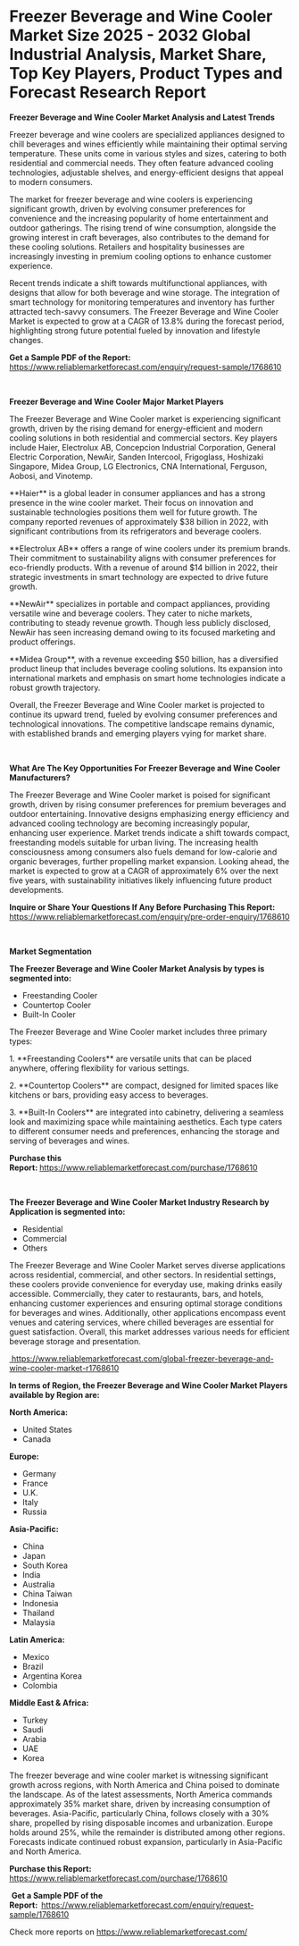 <p><h1>Freezer Beverage and Wine Cooler Market Size 2025 - 2032 Global Industrial Analysis, Market Share, Top Key Players, Product Types and Forecast Research Report</h1></p><p><strong>Freezer Beverage and Wine Cooler Market Analysis and Latest Trends</strong></p>
<p><p>Freezer beverage and wine coolers are specialized appliances designed to chill beverages and wines efficiently while maintaining their optimal serving temperature. These units come in various styles and sizes, catering to both residential and commercial needs. They often feature advanced cooling technologies, adjustable shelves, and energy-efficient designs that appeal to modern consumers.</p><p>The market for freezer beverage and wine coolers is experiencing significant growth, driven by evolving consumer preferences for convenience and the increasing popularity of home entertainment and outdoor gatherings. The rising trend of wine consumption, alongside the growing interest in craft beverages, also contributes to the demand for these cooling solutions. Retailers and hospitality businesses are increasingly investing in premium cooling options to enhance customer experience.</p><p>Recent trends indicate a shift towards multifunctional appliances, with designs that allow for both beverage and wine storage. The integration of smart technology for monitoring temperatures and inventory has further attracted tech-savvy consumers. The Freezer Beverage and Wine Cooler Market is expected to grow at a CAGR of 13.8% during the forecast period, highlighting strong future potential fueled by innovation and lifestyle changes.</p></p>
<p><strong>Get a Sample PDF of the Report:&nbsp;</strong> <a href="https://www.reliablemarketforecast.com/enquiry/request-sample/1768610?utm_campaign=2386&utm_medium=2&utm_source=Github&utm_content=ia&utm_term=09022025&utm_id=freezer-beverage-and-wine-cooler">https://www.reliablemarketforecast.com/enquiry/request-sample/1768610</a></p>
<p>&nbsp;</p>
<p><strong>Freezer Beverage and Wine Cooler Major Market Players</strong></p>
<p><p>The Freezer Beverage and Wine Cooler market is experiencing significant growth, driven by the rising demand for energy-efficient and modern cooling solutions in both residential and commercial sectors. Key players include Haier, Electrolux AB, Concepcion Industrial Corporation, General Electric Corporation, NewAir, Sanden Intercool, Frigoglass, Hoshizaki Singapore, Midea Group, LG Electronics, CNA International, Ferguson, Aobosi, and Vinotemp.</p><p>**Haier** is a global leader in consumer appliances and has a strong presence in the wine cooler market. Their focus on innovation and sustainable technologies positions them well for future growth. The company reported revenues of approximately $38 billion in 2022, with significant contributions from its refrigerators and beverage coolers.</p><p>**Electrolux AB** offers a range of wine coolers under its premium brands. Their commitment to sustainability aligns with consumer preferences for eco-friendly products. With a revenue of around $14 billion in 2022, their strategic investments in smart technology are expected to drive future growth.</p><p>**NewAir** specializes in portable and compact appliances, providing versatile wine and beverage coolers. They cater to niche markets, contributing to steady revenue growth. Though less publicly disclosed, NewAir has seen increasing demand owing to its focused marketing and product offerings.</p><p>**Midea Group**, with a revenue exceeding $50 billion, has a diversified product lineup that includes beverage cooling solutions. Its expansion into international markets and emphasis on smart home technologies indicate a robust growth trajectory.</p><p>Overall, the Freezer Beverage and Wine Cooler market is projected to continue its upward trend, fueled by evolving consumer preferences and technological innovations. The competitive landscape remains dynamic, with established brands and emerging players vying for market share.</p></p>
<p>&nbsp;</p>
<p><strong>What Are The Key Opportunities For Freezer Beverage and Wine Cooler Manufacturers?</strong></p>
<p><p>The Freezer Beverage and Wine Cooler market is poised for significant growth, driven by rising consumer preferences for premium beverages and outdoor entertaining. Innovative designs emphasizing energy efficiency and advanced cooling technology are becoming increasingly popular, enhancing user experience. Market trends indicate a shift towards compact, freestanding models suitable for urban living. The increasing health consciousness among consumers also fuels demand for low-calorie and organic beverages, further propelling market expansion. Looking ahead, the market is expected to grow at a CAGR of approximately 6% over the next five years, with sustainability initiatives likely influencing future product developments.</p></p>
<p><strong>Inquire or Share Your Questions If Any Before Purchasing This Report:</strong> <a href="https://www.reliablemarketforecast.com/enquiry/pre-order-enquiry/1768610?utm_campaign=2386&utm_medium=2&utm_source=Github&utm_content=ia&utm_term=09022025&utm_id=freezer-beverage-and-wine-cooler">https://www.reliablemarketforecast.com/enquiry/pre-order-enquiry/1768610</a></p>
<p>&nbsp;</p>
<p><strong>Market Segmentation</strong></p>
<p><strong>The Freezer Beverage and Wine Cooler Market Analysis by types is segmented into:</strong></p>
<p><ul><li>Freestanding Cooler</li><li>Countertop Cooler</li><li>Built-In Cooler</li></ul></p>
<p><p>The Freezer Beverage and Wine Cooler market includes three primary types: </p><p>1. **Freestanding Coolers** are versatile units that can be placed anywhere, offering flexibility for various settings. </p><p>2. **Countertop Coolers** are compact, designed for limited spaces like kitchens or bars, providing easy access to beverages. </p><p>3. **Built-In Coolers** are integrated into cabinetry, delivering a seamless look and maximizing space while maintaining aesthetics. Each type caters to different consumer needs and preferences, enhancing the storage and serving of beverages and wines.</p></p>
<p><strong>Purchase this Report:&nbsp;</strong><a href="https://www.reliablemarketforecast.com/purchase/1768610?utm_campaign=2386&utm_medium=2&utm_source=Github&utm_content=ia&utm_term=09022025&utm_id=freezer-beverage-and-wine-cooler">https://www.reliablemarketforecast.com/purchase/1768610</a></p>
<p>&nbsp;</p>
<p><strong>The Freezer Beverage and Wine Cooler Market Industry Research by Application is segmented into:</strong></p>
<p><ul><li>Residential</li><li>Commercial</li><li>Others</li></ul></p>
<p><p>The Freezer Beverage and Wine Cooler Market serves diverse applications across residential, commercial, and other sectors. In residential settings, these coolers provide convenience for everyday use, making drinks easily accessible. Commercially, they cater to restaurants, bars, and hotels, enhancing customer experiences and ensuring optimal storage conditions for beverages and wines. Additionally, other applications encompass event venues and catering services, where chilled beverages are essential for guest satisfaction. Overall, this market addresses various needs for efficient beverage storage and presentation.</p></p>
<p><a href="https://www.reliablemarketforecast.com/global-freezer-beverage-and-wine-cooler-market-r1768610?utm_campaign=2386&utm_medium=2&utm_source=Github&utm_content=ia&utm_term=09022025&utm_id=freezer-beverage-and-wine-cooler">&nbsp;https://www.reliablemarketforecast.com/global-freezer-beverage-and-wine-cooler-market-r1768610</a></p>
<p><strong>In terms of Region, the Freezer Beverage and Wine Cooler Market Players available by Region are:</strong></p>
<p>
    <p> <strong> North America: </strong>
        <ul>
            <li>United States</li>
            <li>Canada</li>
        </ul>
        </p> 
    <p> <strong> Europe: </strong>
        <ul>
            <li>Germany</li>
            <li>France</li>
            <li>U.K.</li>
            <li>Italy</li>
            <li>Russia</li>
        </ul>
        </p> 
    <p> <strong> Asia-Pacific: </strong>
        <ul>
            <li>China</li>
            <li>Japan</li>
            <li>South Korea</li>
            <li>India</li>
            <li>Australia</li>
            <li>China Taiwan</li>
            <li>Indonesia</li>
            <li>Thailand</li>
            <li>Malaysia</li>
        </ul>
        </p> 
    <p> <strong> Latin America: </strong>
        <ul>
            <li>Mexico</li>
            <li>Brazil</li>
            <li>Argentina Korea</li>
            <li>Colombia</li>
        </ul>
        </p> 
    <p> <strong> Middle East & Africa: </strong>
        <ul>
            <li>Turkey</li>
            <li>Saudi</li>
            <li>Arabia</li>
            <li>UAE</li>
            <li>Korea</li>
        </ul>
    </p>
    </p>
<p><p>The freezer beverage and wine cooler market is witnessing significant growth across regions, with North America and China poised to dominate the landscape. As of the latest assessments, North America commands approximately 35% market share, driven by increasing consumption of beverages. Asia-Pacific, particularly China, follows closely with a 30% share, propelled by rising disposable incomes and urbanization. Europe holds around 25%, while the remainder is distributed among other regions. Forecasts indicate continued robust expansion, particularly in Asia-Pacific and North America.</p></p>
<p><strong>Purchase this Report: </strong><a href="https://www.reliablemarketforecast.com/purchase/1768610?utm_campaign=2386&utm_medium=2&utm_source=Github&utm_content=ia&utm_term=09022025&utm_id=freezer-beverage-and-wine-cooler">https://www.reliablemarketforecast.com/purchase/1768610</a></p>
<p>&nbsp;<strong>Get a Sample PDF of the Report:&nbsp;&nbsp;</strong><a href="https://www.reliablemarketforecast.com/enquiry/request-sample/1768610?utm_campaign=2386&utm_medium=2&utm_source=Github&utm_content=ia&utm_term=09022025&utm_id=freezer-beverage-and-wine-cooler">https://www.reliablemarketforecast.com/enquiry/request-sample/1768610</a></p>
<p><strong></strong></p>
<p>Check more reports on <a href="https://www.reliablemarketforecast.com/?utm_campaign=2386&utm_medium=2&utm_source=Github&utm_content=ia&utm_term=09022025&utm_id=freezer-beverage-and-wine-cooler">https://www.reliablemarketforecast.com/</a></p>